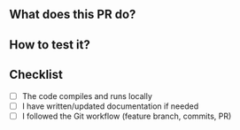 ## What does this PR do?

## How to test it?

## Checklist
- [ ] The code compiles and runs locally
- [ ] I have written/updated documentation if needed
- [ ] I followed the Git workflow (feature branch, commits, PR)
